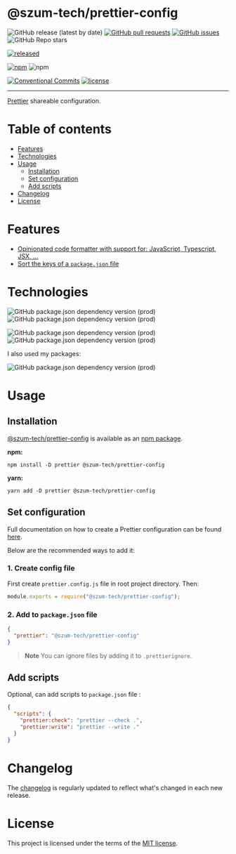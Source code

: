 # @szum-tech/prettier-config

![GitHub release (latest by date)](https://img.shields.io/github/v/release/JanSzewczyk/prettier-config)
[![GitHub pull requests](https://img.shields.io/github/issues-pr/JanSzewczyk/prettier-config)](https://github.com/JanSzewczyk/prettier-config/pulls)
[![GitHub issues](https://img.shields.io/github/issues/JanSzewczyk/prettier-config)](https://github.com/JanSzewczyk/prettier-config/issues)
![GitHub Repo stars](https://img.shields.io/github/stars/JanSzewczyk/prettier-config?style=social)

[![released](https://github.com/JanSzewczyk/prettier-config/actions/workflows/publish.yml/badge.svg?branch=main)](https://github.com/JanSzewczyk/prettier-config/actions/workflows/publish.yml)

[![npm](https://img.shields.io/npm/v/@szum-tech/prettier-config)](https://www.npmjs.com/package/@szum-tech/prettier-config)
![npm](https://img.shields.io/npm/dm/@szum-tech/prettier-config)

[![Conventional Commits](https://img.shields.io/badge/Conventional%20Commits-1.0.0-%23FE5196?logo=conventionalcommits&logoColor=white)](https://conventionalcommits.org)
[![license](https://img.shields.io/badge/license-MIT-blue.svg)](https://github.com/JanSzewczyk/prettier-config/blob/main/LICENSE)

---

[Prettier](https://prettier.io/) shareable configuration.

# Table of contents

- [Features](#features)
- [Technologies](#technologies)
- [Usage](#usage)
  - [Installation](#installation)
  - [Set configuration](#set-configuration)
  - [Add scripts](#add-scripts)
- [Changelog](#changelog)
- [License](#license)

# Features

- [Opinionated code formatter with support for: JavaScript, Typescript, JSX, ...](https://prettier.io/)
- [Sort the keys of a `package.json` file](https://github.com/matzkoh/prettier-plugin-packagejson#readme)

# Technologies

![GitHub package.json dependency version (prod)](https://img.shields.io/github/package-json/dependency-version/JanSzewczyk/prettier-config/prettier-plugin-packagejson)
![GitHub package.json dependency version (prod)](https://img.shields.io/github/package-json/dependency-version/JanSzewczyk/prettier-config/prettier-plugin-tailwindcss)

![GitHub package.json dependency version (prod)](https://img.shields.io/github/package-json/dependency-version/JanSzewczyk/prettier-config/dev/prettier)
![GitHub package.json dependency version (prod)](https://img.shields.io/github/package-json/dependency-version/JanSzewczyk/prettier-config/dev/semantic-release)

I also used my packages:

![GitHub package.json dependency version (prod)](https://img.shields.io/github/package-json/dependency-version/JanSzewczyk/prettier-config/dev/@szum-tech/semantic-release-preset)

# Usage

## Installation

[@szum-tech/prettier-config](https://www.npmjs.com/package/@szum-tech/prettier-config) is available as an [npm package](https://www.npmjs.com/package/@szum-tech/prettier-config).

**npm:**

```shell
npm install -D prettier @szum-tech/prettier-config
```

**yarn:**

```shell
yarn add -D prettier @szum-tech/prettier-config
```

## Set configuration

Full documentation on how to create a Prettier configuration can be found [here](https://prettier.io/docs/en/configuration.html).

Below are the recommended ways to add it:

### 1. Create config file

First create `prettier.config.js` file in root project directory. Then:

```js
module.exports = require("@szum-tech/prettier-config");
```

### 2. Add to `package.json` file

```json
{
  "prettier": "@szum-tech/prettier-config"
}
```

> **Note** You can ignore files by adding it to `.prettierignore`.

## Add scripts

Optional, can add scripts to `package.json` file :

```json
{
  "scripts": {
    "prettier:check": "prettier --check .",
    "prettier:write": "prettier --write ."
  }
}
```

# Changelog

The [changelog](https://github.com/JanSzewczyk/prettier-config/blob/main/CHANGELOG.md) is regularly updated to reflect what's changed in each new release.

# License

This project is licensed under the terms of the [MIT license](https://github.com/JanSzewczyk/prettier-config/blob/main/LICENCE).
